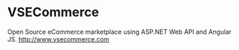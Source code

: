 # VSECommerce
Open Source eCommerce marketplace using ASP.NET Web API and Angular JS. http://www.vsecommerce.com
